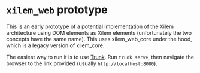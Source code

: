 # `xilem_web` prototype

This is an early prototype of a potential implementation of the Xilem architecture using DOM elements
as Xilem elements (unfortunately the two concepts have the same name). This uses xilem_web_core under the hood,
which is a legacy version of xilem_core.

The easiest way to run it is to use [Trunk]. Run `trunk serve`, then navigate the browser to the link provided (usually `http://localhost:8080`).

[Trunk]: https://trunkrs.dev/
